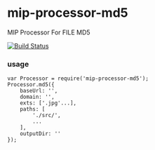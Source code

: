 mip-processor-md5
===========

MIP Processor For FILE MD5

<a href="https://circleci.com/gh/mipengine/mip-processor-md5/tree/master"><img src="https://img.shields.io/circleci/project/mipengine/mip-processor-md5/master.svg?style=flat-square" alt="Build Status"></a>

### usage

```
var Processor = require('mip-processor-md5');
Processor.md5({
	baseUrl: '',
	domain: '',
	exts: ['.jpg'...],
	paths: [
	    './src/',
	    ...
	],
	outputDir: ''
});
```
